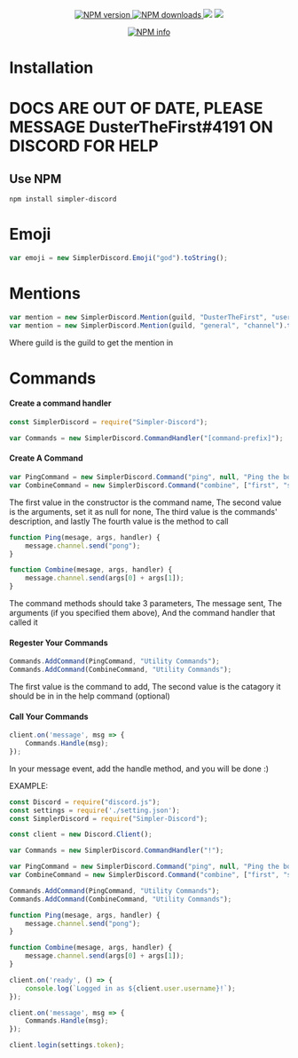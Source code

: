 <div align="center">
  <br />
  <p>
    <!--<a href="https://discord.js.org"><img src="https://discord.js.org/static/logo.svg" width="546" alt="discord.js" /></a>-->
  </p>
  <br />
  <p>
    <a href="https://www.npmjs.com/package/simpler-discord" align="center" style="width:100%">
      <img src="https://img.shields.io/npm/v/simpler-discord.svg?maxAge=3600" alt="NPM version" />
      <img src="https://img.shields.io/npm/dt/simpler-discord.svg?maxAge=3600" alt="NPM downloads" />
    </a>
    <a href="https://codeclimate.com/github/DusterTheFirst/SimplerDiscord"><img src="https://codeclimate.com/github/DusterTheFirst/SimplerDiscord/badges/gpa.svg"/></a>
    <a href="https://codeclimate.com/github/DusterTheFirst/SimplerDiscord"><img src="https://codeclimate.com/github/DusterTheFirst/SimplerDiscord/badges/issue_count.svg" /></a>
  </p>
  <p>
    <a href="https://nodei.co/npm/simpler-discord/"><img src="https://nodei.co/npm/simpler-discord.png?downloads=true&stars=true" alt="NPM info" /></a>
  </p>
</div>


# Installation

# DOCS ARE OUT OF DATE, PLEASE MESSAGE DusterTheFirst#4191 ON DISCORD FOR HELP

## Use NPM
```npm install simpler-discord```

# Emoji

```js
var emoji = new SimplerDiscord.Emoji("god").toString();
```

# Mentions

```js
var mention = new SimplerDiscord.Mention(guild, "DusterTheFirst", "user").toString();
var mention = new SimplerDiscord.Mention(guild, "general", "channel").toString();
```
Where guild is the guild to get the mention in

# Commands

#### Create a command handler
```javascript
const SimplerDiscord = require("Simpler-Discord");

var Commands = new SimplerDiscord.CommandHandler("[command-prefix]");
```

#### Create A Command
```js
var PingCommand = new SimplerDiscord.Command("ping", null, "Ping the bot", Ping);
var CombineCommand = new SimplerDiscord.Command("combine", ["first", "second"], "Combine the two strings", Combine);
```
The first value in the constructor is the command name,
The second value is the arguments, set it as null for none, 
The third value is the commands' description, and lastly
The fourth value is the method to call

```js
function Ping(mesage, args, handler) {
    message.channel.send("pong");
}

function Combine(mesage, args, handler) {
    message.channel.send(args[0] + args[1]);
}
```
The command methods should take 3 parameters,
The message sent, 
The arguments (if you specified them above),
And the command handler that called it

#### Regester Your Commands
```js
Commands.AddCommand(PingCommand, "Utility Commands");
Commands.AddCommand(CombineCommand, "Utility Commands");
```
The first value is the command to add,
The second value is the catagory it should be in in the help command (optional)

#### Call Your Commands
```js
client.on('message', msg => {
    Commands.Handle(msg);
});
```
In your message event, add the handle method, and you will be done :)

EXAMPLE: 
```js
const Discord = require("discord.js");
const settings = require('./setting.json');
const SimplerDiscord = require("Simpler-Discord");

const client = new Discord.Client();

var Commands = new SimplerDiscord.CommandHandler("!");

var PingCommand = new SimplerDiscord.Command("ping", null, "Ping the bot", Ping);
var CombineCommand = new SimplerDiscord.Command("combine", ["first", "second"], "Combine the two strings", Combine);

Commands.AddCommand(PingCommand, "Utility Commands");
Commands.AddCommand(CombineCommand, "Utility Commands");

function Ping(mesage, args, handler) {
    message.channel.send("pong");
}

function Combine(mesage, args, handler) {
    message.channel.send(args[0] + args[1]);
}

client.on('ready', () => {
    console.log(`Logged in as ${client.user.username}!`);
});

client.on('message', msg => {
    Commands.Handle(msg);
});

client.login(settings.token);
```
